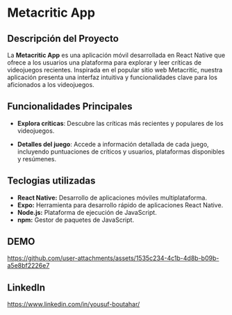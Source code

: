 # Metacritic App

## Descripción del Proyecto

La **Metacritic App** es una aplicación móvil desarrollada en React Native que ofrece a los usuarios una plataforma para explorar y leer críticas de videojuegos recientes. Inspirada en el popular sitio web Metacritic, nuestra aplicación presenta una interfaz intuitiva y funcionalidades clave para los aficionados a los videojuegos.

## Funcionalidades Principales

- **Explora críticas**: Descubre las críticas más recientes y populares de los videojuegos.
  
- **Detalles del juego**: Accede a información detallada de cada juego, incluyendo puntuaciones de críticos y usuarios, plataformas disponibles y resúmenes.


## Teclogias utilizadas
- **React Native:** Desarrollo de aplicaciones móviles multiplataforma.
- **Expo:** Herramienta para desarrollo rápido de aplicaciones React Native.
- **Node.js:** Plataforma de ejecución de JavaScript.
- **npm:** Gestor de paquetes de JavaScript.

## DEMO

https://github.com/user-attachments/assets/1535c234-4c1b-4d8b-b09b-a5e8bf2226e7


## LinkedIn

https://www.linkedin.com/in/yousuf-boutahar/
